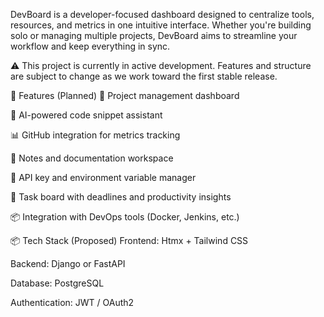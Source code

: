 DevBoard is a developer-focused dashboard designed to centralize tools, resources, and metrics in one intuitive interface. Whether you're building solo or managing multiple projects, DevBoard aims to streamline your workflow and keep everything in sync.

⚠️ This project is currently in active development. Features and structure are subject to change as we work toward the first stable release.

🔧 Features (Planned)
📂 Project management dashboard

🧠 AI-powered code snippet assistant

📊 GitHub integration for metrics tracking

📝 Notes and documentation workspace

🔐 API key and environment variable manager

📅 Task board with deadlines and productivity insights

📦 Integration with DevOps tools (Docker, Jenkins, etc.)

📦 Tech Stack (Proposed)
Frontend: Htmx + Tailwind CSS

Backend: Django or FastAPI

Database: PostgreSQL

Authentication: JWT / OAuth2
